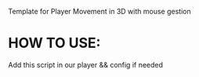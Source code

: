 Template for Player Movement in 3D with mouse gestion

# HOW TO USE:
Add this script in our player && config if needed